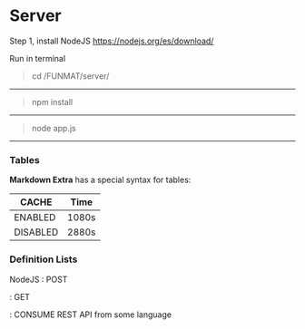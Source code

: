 Server
===================

Step 1, install NodeJS https://nodejs.org/es/download/

Run in terminal
> cd /FUNMAT/server/
----------
> npm install
----------
> node app.js

----------

### Tables

**Markdown Extra** has a special syntax for tables:

CACHE    | Time
-------- | ---
ENABLED  | 1080s
DISABLED | 2880s

### Definition Lists
NodeJS
:   POST

:   GET

:   CONSUME REST API from some language



  [1]: https://nodejs.org/es/download/
  [2]: http://www.restapitutorial.com/lessons/whatisrest.html

